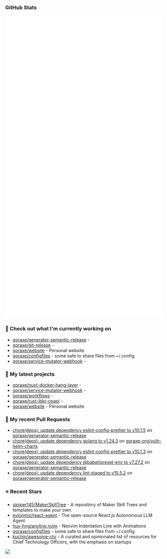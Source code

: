 
### GitHub Stats

<p align="left"><img src="https://raw.githubusercontent.com/goraxe/goraxe/main/github-metrics.svg" /></p>

### 👷 Check out what I'm currently working on

- [goraxe/generator-semantic-release](https://github.com/goraxe/generator-semantic-release) - 
- [goraxe/git-release](https://github.com/goraxe/git-release) - 
- [goraxe/website](https://github.com/goraxe/website) - Personal website
- [goraxe/configfiles](https://github.com/goraxe/configfiles) - some safe to share files from ~/.config 
- [goraxe/service-mutator-webhook](https://github.com/goraxe/service-mutator-webhook) - 
### 🌱 My latest projects

- [goraxe/nuxt-docker-hang-layer](https://github.com/goraxe/nuxt-docker-hang-layer) - 
- [goraxe/service-mutator-webhook](https://github.com/goraxe/service-mutator-webhook) - 
- [goraxe/workflows](https://github.com/goraxe/workflows) - 
- [goraxe/rust-ibkr-cpapi](https://github.com/goraxe/rust-ibkr-cpapi) - 
- [goraxe/website](https://github.com/goraxe/website) - Personal website
### 🔨 My recent Pull Requests

- [chore(deps): update dependency eslint-config-prettier to v10.1.5](https://github.com/goraxe/generator-semantic-release/pull/211) on [goraxe/generator-semantic-release](https://github.com/goraxe/generator-semantic-release)
- [chore(deps): update dependency golang to v1.24.3](https://github.com/goraxe-org/vultr-helm-charts/pull/61) on [goraxe-org/vultr-helm-charts](https://github.com/goraxe-org/vultr-helm-charts)
- [chore(deps): update dependency eslint-config-prettier to v10.1.3](https://github.com/goraxe/generator-semantic-release/pull/210) on [goraxe/generator-semantic-release](https://github.com/goraxe/generator-semantic-release)
- [chore(deps): update dependency @babel/preset-env to v7.27.2](https://github.com/goraxe/generator-semantic-release/pull/209) on [goraxe/generator-semantic-release](https://github.com/goraxe/generator-semantic-release)
- [chore(deps): update dependency lint-staged to v15.5.2](https://github.com/goraxe/generator-semantic-release/pull/208) on [goraxe/generator-semantic-release](https://github.com/goraxe/generator-semantic-release)
### ⭐ Recent Stars

- [sjpiper145/MakerSkillTree](https://github.com/sjpiper145/MakerSkillTree) - A repository of Maker Skill Trees and templates to make your own.  
- [eylonmiz/react-agent](https://github.com/eylonmiz/react-agent) - The open-source React.js Autonomous LLM Agent
- [huy-hng/anyline.nvim](https://github.com/huy-hng/anyline.nvim) - Neovim Indentation Line with Animations
- [goraxe/configfiles](https://github.com/goraxe/configfiles) - some safe to share files from ~/.config 
- [kuchin/awesome-cto](https://github.com/kuchin/awesome-cto) - A curated and opinionated list of resources for Chief Technology Officers, with the emphasis on startups

![](https://komarev.com/ghpvc/?username=goraxe)
